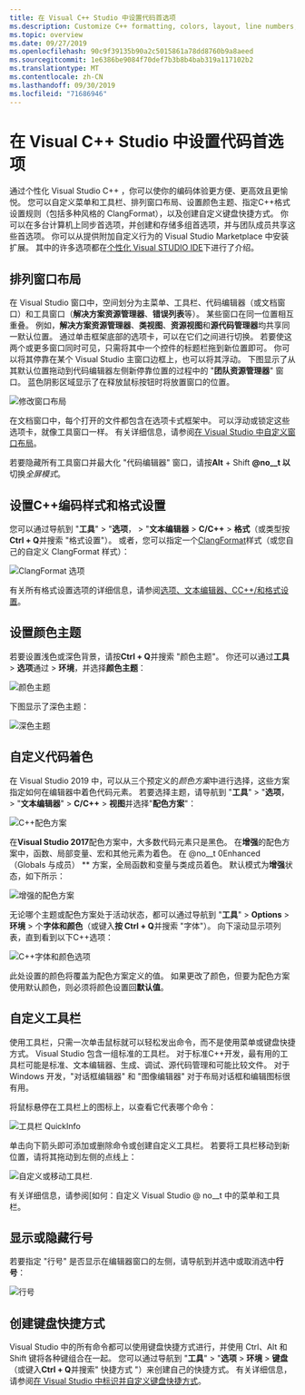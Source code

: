 ```yaml
---
title: 在 Visual C++ Studio 中设置代码首选项
ms.description: Customize C++ formatting, colors, layout, line numbers, menus and more in the Visual Studio IDE.
ms.topic: overview
ms.date: 09/27/2019
ms.openlocfilehash: 90c9f39135b90a2c5015861a78dd8760b9a8aeed
ms.sourcegitcommit: 1e6386be9084f70def7b3b8b4bab319a117102b2
ms.translationtype: MT
ms.contentlocale: zh-CN
ms.lasthandoff: 09/30/2019
ms.locfileid: "71686946"
---
```

# <a name="set-your-c-coding-preferences-in-visual-studio"></a>在 Visual C++ Studio 中设置代码首选项

通过个性化 Visual Studio C++ ，你可以使你的编码体验更方便、更高效且更愉悦。 您可以自定义菜单和工具栏、排列窗口布局、设置颜色主题、指定C++格式设置规则（包括多种风格的 ClangFormat），以及创建自定义键盘快捷方式。 你可以在多台计算机上同步首选项，并创建和存储多组首选项，并与团队成员共享这些首选项。 你可以从提供附加自定义行为的 Visual Studio Marketplace 中安装扩展。 其中的许多选项都在[个性化 Visual STUDIO IDE](/visualstudio/ide/personalizing-the-visual-studio-ide)下进行了介绍。

## <a name="arrange-window-layout"></a>排列窗口布局

在 Visual Studio 窗口中，空间划分为主菜单、工具栏、代码编辑器（或文档窗口）和工具窗口（**解决方案资源管理器**、**错误列表**等）。 某些窗口在同一位置相互重叠。 例如，**解决方案资源管理器**、**类视图**、**资源视图**和**源代码管理器**均共享同一默认位置。 通过单击框架底部的选项卡，可以在它们之间进行切换。 若要使这两个或更多窗口同时可见，只需将其中一个控件的标题栏拖到新位置即可。 你可以将其停靠在某个 Visual Studio 主窗口边框上，也可以将其浮动。 下图显示了从其默认位置拖动到代码编辑器左侧新停靠位置的过程中的 "**团队资源管理器**" 窗口。 蓝色阴影区域显示了在释放鼠标按钮时将放置窗口的位置。

![修改窗口布局](media/window-layout-move-team-explorer.png)

在文档窗口中，每个打开的文件都包含在选项卡式框架中。 可以浮动或锁定这些选项卡，就像工具窗口一样。 有关详细信息，请参阅[在 Visual Studio 中自定义窗口布局](/visualstudio/ide/customizing-window-layouts-in-visual-studio)。

若要隐藏所有工具窗口并最大化 "代码编辑器" 窗口，请按**Alt** +  Shift **@no__t 以**切换*全屏模式*。

## <a name="set-c-coding-styles-and-formatting"></a>设置C++编码样式和格式设置

您可以通过导航到 "**工具**"  >  "**选项**， > "**文本编辑器** > **C/C++**  > **格式**（或类型按**Ctrl + Q**并搜索 "格式设置"）。 或者，您可以指定一个[ClangFormat](https://clang.llvm.org/docs/ClangFormat.html)样式（或您自己的自定义 ClangFormat 样式）：

![ClangFormat 选项](media/clang-format-ide.png)

有关所有格式设置选项的详细信息，请参阅[选项、文本编辑器、CC++/和格式设置](/visualstudio/ide/reference/options-text-editor-c-cpp-formatting)。

## <a name="set-the-color-theme"></a>设置颜色主题

若要设置浅色或深色背景，请按**Ctrl + Q**并搜索 "颜色主题"。 你还可以通过**工具** > **选项**通过  > **环境**，并选择**颜色主题**：

![颜色主题](media/tools-options-color-theme.png)

下图显示了深色主题：

![深色主题](media/tools-options-dark-theme.png)

## <a name="customize-code-colorization"></a>自定义代码着色

在 Visual Studio 2019 中，可以从三个预定义的*颜色方案*中进行选择，这些方案指定如何在编辑器中着色代码元素。 若要选择主题，请导航到 "**工具**"  >  "**选项**， > "**文本编辑器**" > **C/C++**  > **视图**并选择"**配色方案**"：

![C++配色方案](media/color-schemes.png)

在**Visual Studio 2017**配色方案中，大多数代码元素只是黑色。 在**增强**的配色方案中，函数、局部变量、宏和其他元素为着色。 在 @no__t 0Enhanced （Globals 与成员） ** 方案，全局函数和变量与类成员着色。 默认模式为**增强**状态，如下所示：

![增强的配色方案](media/color-scheme-enhanced.png)

无论哪个主题或配色方案处于活动状态，都可以通过导航到 "**工具**"  > **Options** > **环境** >  个**字体和颜色**（或键入**按 Ctrl + Q**并搜索 "字体"）。 向下滚动显示项列表，直到看到以下C++选项：

![C++字体和颜色选项](media/tools-options-cpp-colors.png)

此处设置的颜色将覆盖为配色方案定义的值。 如果更改了颜色，但要为配色方案使用默认颜色，则必须将颜色设置回**默认值**。

## <a name="customize-the-toolbars"></a>自定义工具栏

使用工具栏，只需一次单击鼠标就可以轻松发出命令，而不是使用菜单或键盘快捷方式。 Visual Studio 包含一组标准的工具栏。 对于标准C++开发，最有用的工具栏可能是标准、文本编辑器、生成、调试、源代码管理和可能比较文件。 对于 Windows 开发，"对话框编辑器" 和 "图像编辑器" 对于布局对话框和编辑图标很有用。

将鼠标悬停在工具栏上的图标上，以查看它代表哪个命令：

![工具栏 QuickInfo](media/toolbar-mouse-hover.png)

单击向下箭头即可添加或删除命令或创建自定义工具栏。 若要将工具栏移动到新位置，请将其拖动到左侧的点线上：

![自定义或移动工具栏](media/toolbar-move-edit.png).

有关详细信息，请参阅[如何：自定义 Visual Studio @ no__t 中的菜单和工具栏。

## <a name="show-or-hide-line-numbers"></a>显示或隐藏行号

若要指定 "行号" 是否显示在编辑器窗口的左侧，请导航到并选中或取消选中**行号**：

![行号](media/tools-options-line-numbers.png)

## <a name="create-keyboard-shortcuts"></a>创建键盘快捷方式

Visual Studio 中的所有命令都可以使用键盘快捷方式进行，并使用 Ctrl、Alt 和 Shift 键将各种键组合在一起。 您可以通过导航到 "**工具**"  >  "**选项** > **环境** > **键盘**（或键入**Ctrl + Q**并搜索" 快捷方式 "）来创建自己的快捷方式。 有关详细信息，请参阅[在 Visual Studio 中标识并自定义键盘快捷方式](/visualstudio/ide/identifying-and-customizing-keyboard-shortcuts-in-visual-studio)。
